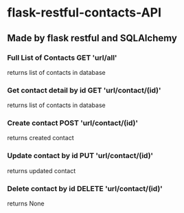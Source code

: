 # flask-restful-contacts-API

## Made by flask restful and SQLAlchemy

### Full List of Contacts   GET  __'url/all'__
returns list of contacts in database

### Get contact detail by id   GET  __'url/contact/(id)'__
returns list of contacts in database

### Create contact   POST __'url/contact/(id)'__
returns created contact

### Update contact by id   PUT  __'url/contact/(id)'__
returns updated contact

### Delete contact by id   DELETE  __'url/contact/(id)'__
returns None
